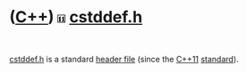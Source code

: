 



 

 

 

 

 

([C++](Cpp.htm)) ![C++11](PicCpp11.png) [cstddef.h](CppCstddefH.htm)
====================================================================

 

[cstddef.h](CppCstddefH.htm) is a standard [header
file](CppHeaderFile.htm) (since the [C++11](Cpp11.htm)
[standard](CppStandard.htm)).

 

 

 

 

 

 





 



